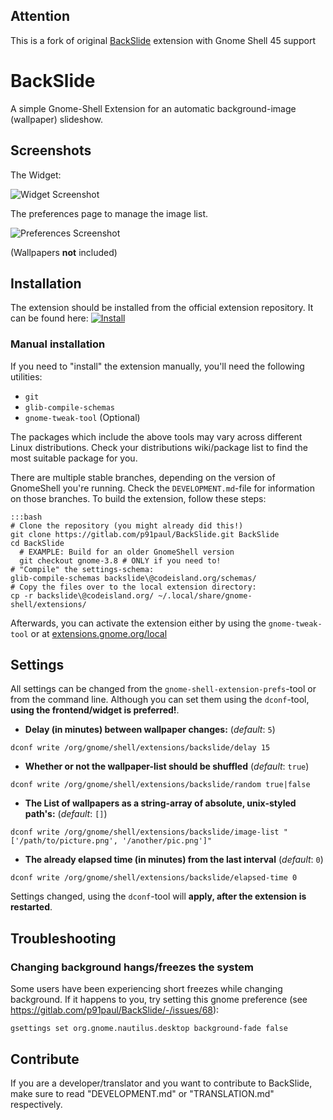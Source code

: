 ## Attention
This is a fork of original [BackSlide](https://gitlab.com/p91paul/BackSlide) extension with Gnome Shell 45 support

# BackSlide

A simple Gnome-Shell Extension for an automatic background-image (wallpaper) slideshow.

## Screenshots

The Widget:

![Widget Screenshot](_data/widget_screenshot.jpg)

The preferences page to manage the image list.

![Preferences Screenshot](_data/list_screenshot.jpg)

(Wallpapers **not** included)

## Installation

The extension should be installed from the official extension repository. It can be found here: [![Install](http://media.cdn.ubuntu-de.org/wiki/attachments/56/32/Kippschalter-ON.png)](https://extensions.gnome.org/extension/543/backslide/)

### Manual installation

If you need to "install" the extension manually, you'll need the following utilities:

* `git`
* `glib-compile-schemas`
* `gnome-tweak-tool` (Optional)

The packages which include the above tools may vary across different Linux distributions. Check your distributions wiki/package list to find the most suitable package for you.

There are multiple stable branches, depending on the version of GnomeShell you're running. Check the `DEVELOPMENT.md`-file for information on those branches. To build the extension, follow these steps:

    :::bash
    # Clone the repository (you might already did this!)
    git clone https://gitlab.com/p91paul/BackSlide.git BackSlide
    cd BackSlide
      # EXAMPLE: Build for an older GnomeShell version
      git checkout gnome-3.8 # ONLY if you need to!
    # "Compile" the settings-schema:
    glib-compile-schemas backslide\@codeisland.org/schemas/
    # Copy the files over to the local extension directory:
    cp -r backslide\@codeisland.org/ ~/.local/share/gnome-shell/extensions/

Afterwards, you can activate the extension either by using the `gnome-tweak-tool` or at [extensions.gnome.org/local](https://extensions.gnome.org/local/)

## Settings

All settings can be changed from the `gnome-shell-extension-prefs`-tool or from the command line. Although you can set them using the `dconf`-tool, **using the frontend/widget is preferred!**.

* **Delay (in minutes) between wallpaper changes:** (*default*: `5`)

`dconf write /org/gnome/shell/extensions/backslide/delay 15`

* **Whether or not the wallpaper-list should be shuffled** (*default*: `true`)

`dconf write /org/gnome/shell/extensions/backslide/random true|false`

* **The List of wallpapers as a string-array of absolute, unix-styled path's:** (*default*: `[]`)

`dconf write /org/gnome/shell/extensions/backslide/image-list "['/path/to/picture.png', '/another/pic.png']"`

* **The already elapsed time (in minutes) from the last interval** (*default*: `0`)

`dconf write /org/gnome/shell/extensions/backslide/elapsed-time 0`

Settings changed, using the `dconf`-tool will **apply, after the extension is restarted**.

## Troubleshooting

### Changing background hangs/freezes the system

Some users have been experiencing short freezes while changing background. If it happens to you, try setting this gnome preference (see https://gitlab.com/p91paul/BackSlide/-/issues/68):


    gsettings set org.gnome.nautilus.desktop background-fade false


## Contribute

If you are a developer/translator and you want to contribute to BackSlide, make sure to read "DEVELOPMENT.md" or "TRANSLATION.md" respectively.
